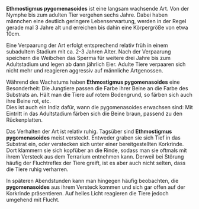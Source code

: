 **Ethmostigmus pygomenasoides** ist eine langsam wachsende Art. Von der Nymphe bis zum adulten Tier vergehen sechs Jahre. Dabei haben männchen eine deutlich geringere Lebenserwartung, werden in der Regel gerade mal 3 Jahre alt und erreichen bis dahin eine Körpergröße von etwa 10cm.

Eine Verpaarung der Art erfolgt entsprechend relativ früh in einem subadultem Stadium mit ca. 2-3 Jahren Alter. Nach der Verpaarung speichern die Weibchen das Sperma für weitere drei Jahre bis zum Adultstadium und legen ab dann jährlich Eier. Adulte Tiere verpaaren sich nicht mehr und reagieren aggressiv auf männliche Artgenossen.

Während des Wachstums haben **Ethmostigmus pygomenasoides** eine Besonderheit: Die Jungtiere passen die Farbe ihrer Beine an die Farbe des Substrats an. Hält man die Tiere auf rotem Bodengrund, so färben sich auch ihre Beine rot, etc.  
Dies ist auch ein Indiz dafür, wann die pygomenasoides erwachsen sind: Mit Eintritt in das Adultstadium färben sich die Beine braun, passend zu den Rückenplatten.

Das Verhalten der Art ist relativ ruhig. Tagsüber sind **Ethmostigmus pygomenasoides** meist versteckt. Entweder graben sie sich Tief in das Substrat ein, oder verstecken sich unter einer bereitgestellten Korkrinde. Dort klammern sie sich kopfüber an die Rinde, sodass man sie oftmals mit ihrem Versteck aus dem Terrarium entnehmen kann. Derweil bei Störung häufig der Fluchtreflex der Tiere greift, ist es aber auch nicht selten, dass die Tiere ruhig verharren.

In späteren Abendstunden kann man hingegen häufig beobachten, die **pygomenasoides** aus ihrem Versteck kommen und sich gar offen auf der Korkrinde präsentieren. Auf helles Licht reagieren die Tiere jedoch umgehend mit Flucht.